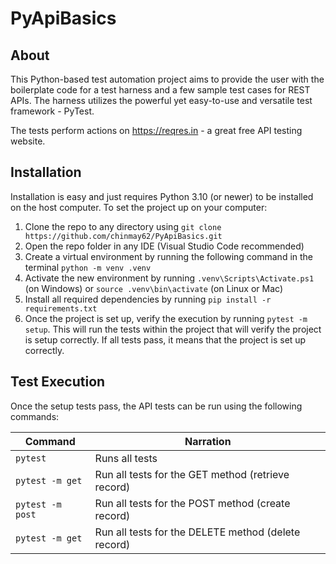 # PyApiBasics

## About
This Python-based test automation project aims to provide the user with the boilerplate code for a test harness and a few sample test cases for REST APIs.  The harness utilizes the powerful yet easy-to-use and versatile test framework - PyTest.

The tests perform actions on https://reqres.in - a great free API testing website.

## Installation
Installation is easy and just requires Python 3.10 (or newer) to be installed on the host computer.  To set the project up on your computer:
1. Clone the repo to any directory using ```git clone https://github.com/chinmay62/PyApiBasics.git ```
1. Open the repo folder in any IDE (Visual Studio Code recommended)
1. Create a virtual environment by running the following command in the terminal ```python -m venv .venv```
1. Activate the new environment by running ```.venv\Scripts\Activate.ps1``` (on Windows) or ```source .venv\bin\activate``` (on Linux or Mac)
1. Install all required dependencies by running ```pip install -r requirements.txt```
1. Once the project is set up, verify the execution by running ```pytest -m setup```.  This will run the tests within the project that will verify the project is setup correctly.  If all tests pass, it means that the project is set up correctly.

## Test Execution
Once the setup tests pass, the API tests can be run using the following commands:

|Command|Narration|
|-------|---------|
|```pytest```|Runs all tests|
|```pytest -m get```|Run all tests for the GET method (retrieve record)|
|```pytest -m post```|Run all tests for the POST method (create record)|
|```pytest -m get```|Run all tests for the DELETE method (delete record)|